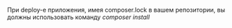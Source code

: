 При deploy-е приложения, имея composer.lock в вашем репозитории, вы должны использовать команду *composer install*
